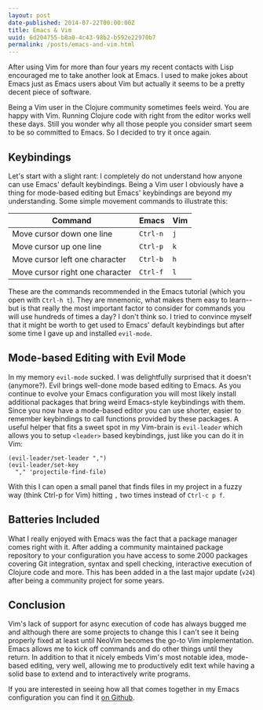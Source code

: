 ```yaml
---
layout: post
date-published: 2014-07-22T00:00:00Z
title: Emacs & Vim
uuid: 6d204755-b8a0-4c43-98b2-b592e22970b7
permalink: /posts/emacs-and-vim.html
---
```


After using Vim for more than four years my recent contacts with Lisp
encouraged me to take another look at Emacs. I used to make jokes
about Emacs just as Emacs users about Vim but actually it seems to be
a pretty decent piece of software.

Being a Vim user in the Clojure community sometimes feels weird. You
are happy with Vim. Running Clojure code with right from the editor
works well these days. Still you wonder why all those people you
consider smart seem to be so committed to Emacs. So I decided to try
it once again.

## Keybindings

Let's start with a slight rant: I completely do not understand how
anyone can use Emacs' default keybindings.  Being a Vim user I
obviously have a thing for mode-based editing but Emacs' keybindings
are beyond my understanding. Some simple movement commands to
illustrate this:

<table>
  <thead>
    <tr>
      <th>Command</th>
      <th>Emacs</th>
      <th>Vim</th>
    </tr>
  </thead>
  <tbody>
    <tr>
      <td>Move cursor down one line</td>
      <td><code>Ctrl-n</code></td>
      <td><code>j</code></td>
    </tr>
    <tr>
      <td>Move cursor up one line</td>
      <td><code>Ctrl-p</code></td>
      <td><code>k</code></td>
    </tr>
    <tr>
      <td>Move cursor left one character</td>
      <td><code>Ctrl-b</code></td>
      <td><code>h</code></td>
    </tr>
    <tr>
      <td>Move cursor right one character</td>
      <td><code>Ctrl-f</code></td>
      <td><code>l</code></td>
    </tr>
  </tbody>
</table>

These are the commands recommended in the Emacs tutorial (which you
open with `Ctrl-h t`). They are mnemonic, what makes them easy to
learn--but is that really the most important factor to consider for
commands you will use hundreds of times a day? I don't think so. I
tried to convince myself that it might be worth to get used to Emacs'
default keybindings but after some time I gave up and installed
`evil-mode`.

## Mode-based Editing with Evil Mode

In my memory `evil-mode` sucked. I was delightfully surprised that it
doesn't (anymore?). Evil brings well-done mode based editing to
Emacs. As you continue to evolve your Emacs configuration you will
most likely install additional packages that bring weird Emacs-style
keybindings with them. Since you now have a mode-based editor you can
use shorter, easier to remember keybindings to call functions provided
by these packages. A useful helper that fits a sweet spot in my
Vim-brain is `evil-leader` which allows you to setup `<leader>` based
keybindings, just like you can do it in Vim:

    (evil-leader/set-leader ",")
    (evil-leader/set-key
      "," 'projectile-find-file)

With this I can open a small panel that finds files in my project in a
fuzzy way (think Ctrl-p for Vim) hitting `,` two times instead of
`Ctrl-c p f`.

## Batteries Included

What I really enjoyed with Emacs was the fact that a package manager
comes right with it. After adding a community maintained package
repository to your configuration you have access to some 2000 packages
covering Git integration, syntax and spell checking, interactive
execution of Clojure code and more. This has been added in a the last
major update (`v24`) after being a community project for some years.

## Conclusion

Vim's lack of support for async execution of code has always bugged me
and although there are some projects to change this I can't see it
being properly fixed at least until NeoVim becomes the go-to Vim
implementation. Emacs allows me to kick off commands and do other
things until they return. In addition to that it nicely embeds Vim's
most notable idea, mode-based editing, very well, allowing me to
productively edit text while having a solid base to extend and to
interactively write programs.

If you are interested in seeing how all that comes together in my
Emacs configuration you can find it
[on Github](https://github.com/martinklepsch/dotfiles/blob/master/emacs.d/init.el).
